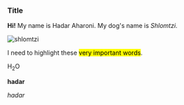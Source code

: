 ### Title 
**Hi!** My name is Hadar Aharoni. My dog's name is *Shlomtzi*.      

![shlomtzi](/Users/hadarwinckler/Documents/GitHub/ResearchMethodsHA/photos/872C8AA7-2882-402A-BAAC-BE6915756D42_1_105_c.jpg) 

I need to highlight these <mark>very important words</mark>.

H<sub>2</sub>O

**hadar**

_hadar_








